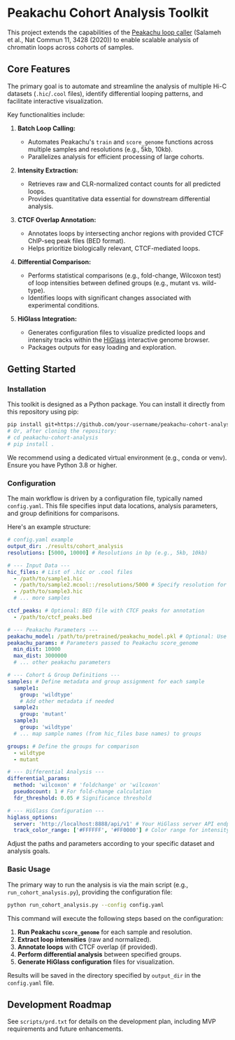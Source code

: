 # Peakachu Cohort Analysis Toolkit

This project extends the capabilities of the [Peakachu loop caller](https://github.com/tariks/peakachu?tab=readme-ov-file) (Salameh et al., Nat Commun 11, 3428 (2020)) to enable scalable analysis of chromatin loops across cohorts of samples.

## Core Features

The primary goal is to automate and streamline the analysis of multiple Hi-C datasets (``.hic``/``.cool`` files), identify differential looping patterns, and facilitate interactive visualization.

Key functionalities include:

1.  **Batch Loop Calling:**
    *   Automates Peakachu's `train` and `score_genome` functions across multiple samples and resolutions (e.g., 5kb, 10kb).
    *   Parallelizes analysis for efficient processing of large cohorts.

2.  **Intensity Extraction:**
    *   Retrieves raw and CLR-normalized contact counts for all predicted loops.
    *   Provides quantitative data essential for downstream differential analysis.

3.  **CTCF Overlap Annotation:**
    *   Annotates loops by intersecting anchor regions with provided CTCF ChIP-seq peak files (BED format).
    *   Helps prioritize biologically relevant, CTCF-mediated loops.

4.  **Differential Comparison:**
    *   Performs statistical comparisons (e.g., fold-change, Wilcoxon test) of loop intensities between defined groups (e.g., mutant vs. wild-type).
    *   Identifies loops with significant changes associated with experimental conditions.

5.  **HiGlass Integration:**
    *   Generates configuration files to visualize predicted loops and intensity tracks within the [HiGlass](http://higlass.io/) interactive genome browser.
    *   Packages outputs for easy loading and exploration.

## Getting Started

### Installation

This toolkit is designed as a Python package. You can install it directly from this repository using pip:

```bash
pip install git+https://github.com/your-username/peakachu-cohort-analysis.git
# Or, after cloning the repository:
# cd peakachu-cohort-analysis
# pip install .
```

We recommend using a dedicated virtual environment (e.g., conda or venv). Ensure you have Python 3.8 or higher.

### Configuration

The main workflow is driven by a configuration file, typically named `config.yaml`. This file specifies input data locations, analysis parameters, and group definitions for comparisons.

Here's an example structure:

```yaml
# config.yaml example
output_dir: ./results/cohort_analysis
resolutions: [5000, 10000] # Resolutions in bp (e.g., 5kb, 10kb)

# --- Input Data ---
hic_files: # List of .hic or .cool files
  - /path/to/sample1.hic
  - /path/to/sample2.mcool::/resolutions/5000 # Specify resolution for multi-res coolers
  - /path/to/sample3.hic
  # ... more samples

ctcf_peaks: # Optional: BED file with CTCF peaks for annotation
  - /path/to/ctcf_peaks.bed

# --- Peakachu Parameters ---
peakachu_model: /path/to/pretrained/peakachu_model.pkl # Optional: Use a pre-trained model
peakachu_params: # Parameters passed to Peakachu score_genome
  min_dist: 10000
  max_dist: 3000000
  # ... other peakachu parameters

# --- Cohort & Group Definitions ---
samples: # Define metadata and group assignment for each sample
  sample1:
    group: 'wildtype'
    # Add other metadata if needed
  sample2:
    group: 'mutant'
  sample3:
    group: 'wildtype'
  # ... map sample names (from hic_files base names) to groups

groups: # Define the groups for comparison
  - wildtype
  - mutant

# --- Differential Analysis ---
differential_params:
  method: 'wilcoxon' # 'foldchange' or 'wilcoxon'
  pseudocount: 1 # For fold-change calculation
  fdr_threshold: 0.05 # Significance threshold

# --- HiGlass Configuration ---
higlass_options:
  server: 'http://localhost:8888/api/v1' # Your HiGlass server API endpoint
  track_color_range: ['#FFFFFF', '#FF0000'] # Color range for intensity tracks

```

Adjust the paths and parameters according to your specific dataset and analysis goals.

### Basic Usage

The primary way to run the analysis is via the main script (e.g., `run_cohort_analysis.py`), providing the configuration file:

```bash
python run_cohort_analysis.py --config config.yaml
```

This command will execute the following steps based on the configuration:

1.  **Run Peakachu `score_genome`** for each sample and resolution.
2.  **Extract loop intensities** (raw and normalized).
3.  **Annotate loops** with CTCF overlap (if provided).
4.  **Perform differential analysis** between specified groups.
5.  **Generate HiGlass configuration** files for visualization.

Results will be saved in the directory specified by `output_dir` in the `config.yaml` file.

## Development Roadmap

See `scripts/prd.txt` for details on the development plan, including MVP requirements and future enhancements.
